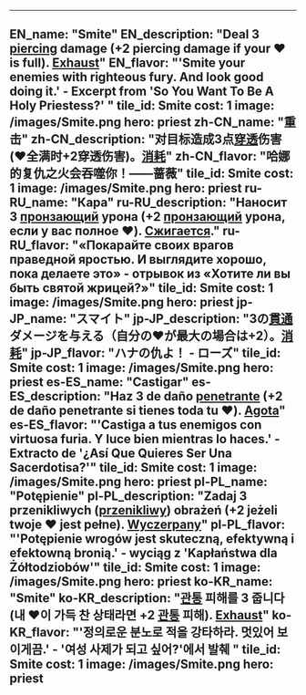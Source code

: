 ---

EN_name: "Smite"
EN_description: "Deal 3 <u>piercing</u> damage (+2 piercing damage if your ❤️ is full). <u>Exhaust</u>"
EN_flavor: "'Smite your enemies with righteous fury. And look good doing it.' - Excerpt from 'So You Want To Be A Holy Priestess?' "
tile_id: Smite
cost: 1
image: /images/Smite.png
hero: priest
zh-CN_name: "重击"
zh-CN_description: "对目标造成3点<u>穿透</u>伤害(❤️全满时+2穿透伤害)。<u>消耗</u>"
zh-CN_flavor: "哈娜的复仇之火会吞噬你！——蔷薇"
tile_id: Smite
cost: 1
image: /images/Smite.png
hero: priest
ru-RU_name: "Кара"
ru-RU_description: "Наносит 3 <u>пронзающий</u> урона (+2 <u>пронзающий</u> урона, если у вас полное ❤️). <u>Сжигается</u>."
ru-RU_flavor: "«Покарайте своих врагов праведной яростью. И  выглядите хорошо, пока делаете это» - отрывок из «Хотите ли вы быть святой жрицей?»"
tile_id: Smite
cost: 1
image: /images/Smite.png
hero: priest
jp-JP_name: "スマイト"
jp-JP_description: "3の<u>貫通</u>ダメージを与える（自分の❤️が最大の場合は+2）。<u>消耗</u>"
jp-JP_flavor: "ハナの仇よ！ - ローズ"
tile_id: Smite
cost: 1
image: /images/Smite.png
hero: priest
es-ES_name: "Castigar"
es-ES_description: "Haz 3 de daño <u>penetrante</u> (+2 de daño penetrante si tienes toda tu ❤️). <u>Agota</u>"
es-ES_flavor: "'Castiga a tus enemigos con virtuosa furia. Y luce bien mientras lo haces.' - Extracto de '¿Así Que Quieres Ser Una Sacerdotisa?'"
tile_id: Smite
cost: 1
image: /images/Smite.png
hero: priest
pl-PL_name: "Potępienie"
pl-PL_description: "Zadaj 3 przenikliwych (<u>przenikliwy</u>) obrażeń (+2 jeżeli twoje ❤️ jest pełne). <u>Wyczerpany</u>"
pl-PL_flavor: "'Potępienie wrogów jest skuteczną, efektywną i efektowną bronią.' - wyciąg z 'Kapłaństwa dla Żółtodziobów'"
tile_id: Smite
cost: 1
image: /images/Smite.png
hero: priest
ko-KR_name: "Smite"
ko-KR_description: "<u>관통</u> 피해를 3 줍니다(내 ❤️이 가득 찬 상태라면 +2 <u>관통</u> 피해). <u>Exhaust</u>"
ko-KR_flavor: "'정의로운 분노로 적을 강타하라. 멋있어 보이게끔.' - '여성 사제가 되고 싶어?'에서 발췌 "
tile_id: Smite
cost: 1
image: /images/Smite.png
hero: priest
---